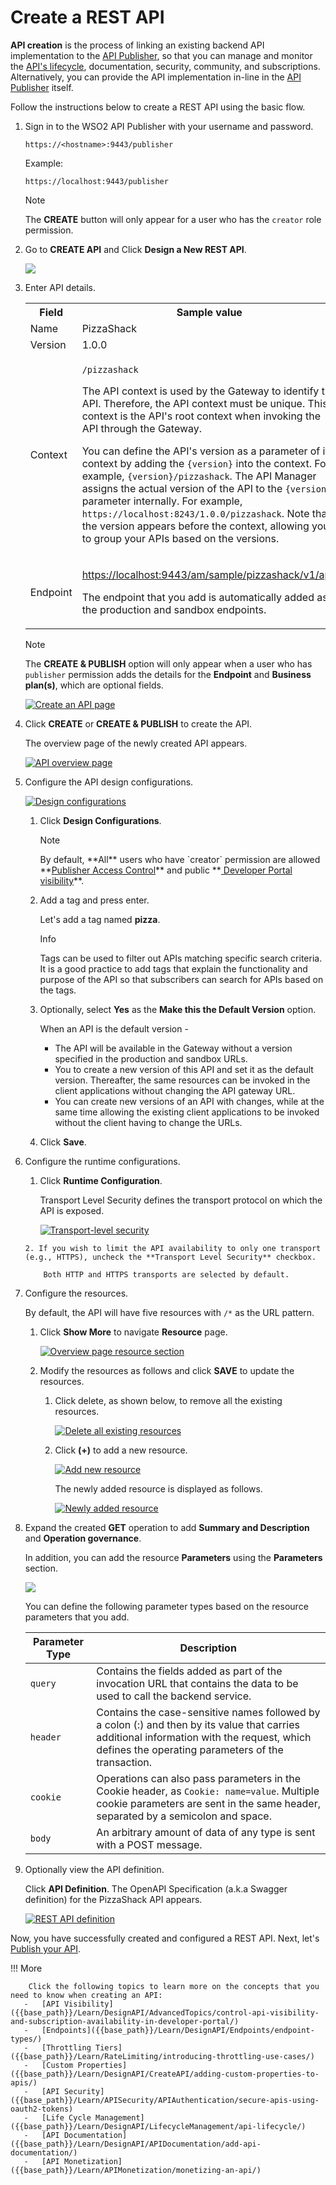 # Create a REST API

**API creation** is the process of linking an existing backend API implementation to the [API Publisher]({{base_path}}/GettingStarted/overview/#api-publisher), so that you can manage and monitor the [API's lifecycle]({{base_path}}/Learn/DesignAPI/LifecycleManagement/api-lifecycle/), documentation, security, community, and subscriptions. Alternatively, you can provide the API implementation in-line in the [API Publisher]({{base_path}}/GettingStarted/overview/#api-publisher) itself.

Follow the instructions below to create a REST API using the basic flow.

1. Sign in to the WSO2 API Publisher with your username and password.

    `https://<hostname>:9443/publisher` 
    
    Example:

    `https://localhost:9443/publisher`
    <html><div class="admonition note">
      <p class="admonition-title">Note</p>
      <p>The <b>CREATE</b> button will only appear for a user who has the <code>creator</code> role permission.</p>
      </div>
    </html>

2.  Go to **CREATE API** and Click **Design a New REST API**.

    [![]({{base_path}}/assets/img/Learn/create-a-rest-api.jpg)]({{base_path}}/assets/img/Learn/create-a-rest-api.jpg)

3.  Enter API details. 
    
     <table><colgroup> <col/> <col/> <col/> </colgroup><tbody><tr><th colspan="2" >Field</th><th >Sample value</th></tr><tr><td colspan="2" class="confluenceTd">Name</td><td class="confluenceTd">PizzaShack</td></tr><tr><td colspan="2" class="confluenceTd">Version</td><td colspan="1" class="confluenceTd">1.0.0</td></tr><tr><td colspan="2" class="confluenceTd">Context</td><td class="confluenceTd"><div class="content-wrapper"><p><code>/pizzashack</code></p><div><div class="confluence-information-macro-body"><p>The API context is used by the Gateway to identify the API. Therefore, the API context must be unique. This context is the API's root context when invoking the API through the Gateway.</p></div><div class="confluence-information-macro confluence-information-macro-tip"><span class="aui-icon aui-icon-small aui-iconfont-approve confluence-information-macro-icon"></span><div class="confluence-information-macro-body"><p>You can define the API's version as a parameter of its context by adding the <code>{version}</code> into the context. For example, <code>{version}/pizzashack</code>. The API Manager assigns the actual version of the API to the <code>{version}</code> parameter internally. For example, <code>https://localhost:8243/1.0.0/pizzashack</code>. Note that the version appears before the context, allowing you to group your APIs based on the versions.</p></div></div></div></div></td></tr><tr><td colspan="2" class="confluenceTd">Endpoint</td><td colspan="1" class="confluenceTd"><p><a class="external-link" href="http://ws.cdyne.com/phoneverify/phoneverify.asmx" rel="nofollow">https://localhost:9443/am/sample/pizzashack/v1/api/</a></p><p>The endpoint that you add is automatically added as the production and sandbox endpoints.</p></td></tr></tbody></table>
        
     <html>
     <div class="admonition note">
     <p class="admonition-title">Note</p>
     <p>The <b>CREATE & PUBLISH</b> option will only appear when a user who has <code>publisher</code> permission adds the details for the <b>Endpoint</b> and <b>Business plan(s)</b>, which are optional fields.</p>
     </div>
     </html>
     
      [![Create an API page]({{base_path}}/assets/img/Learn/create-rest-api-form.jpg)]({{base_path}}/assets/img/Learn/create-rest-api-form.jpg)

4.  Click **CREATE** or **CREATE & PUBLISH** to create the API.

    The overview page of the newly created API appears. 
    
    [![API overview page]({{base_path}}/assets/img/Learn/overviewpage-rest-api.jpg)]({{base_path}}/assets/img/Learn/overviewpage-rest-api.jpg)

5. Configure the API design configurations.

     [![Design configurations]({{base_path}}/assets/img/Learn/design-configuration.jpg)]({{base_path}}/assets/img/Learn/design-configuration.jpg)

     1. Click **Design Configurations**.

         <html><div class="admonition note">
         <p class="admonition-title">Note</p>
         <p>By default, **All** users who have `creator` permission are allowed **<a href='{{base_path}}/AdvancedTopics/enable-publisher-access-control-in-api-publisher-portal'>Publisher Access Control</a>** and public **<a href='{{base_path}}/AdvancedTopics/control-api-visibility-and-subscription-availability-in-developer-portal/'> 
         Developer Portal visibility</a>**.</p>
         <p>
         </div>
         </html>

     2. Add a tag and press enter.
   
         Let's add a tag named **pizza**.

         <html>
         <div class="admonition info">
         <p class="admonition-title">Info</p>
         <p>Tags can be used to filter out APIs matching specific search criteria. It is a good practice to add tags that explain the functionality and purpose of the API so that subscribers can search for APIs based on the tags.</p>
         </div>
         </html>

     3. Optionally, select **Yes** as the **Make this the Default Version** option.
   
         When an API is the default version -

         -  The API will be available in the Gateway without a version specified in the production and sandbox URLs.  
         -  You to create a new version of this API and set it as the default version. Thereafter, the same resources can be invoked in the client applications without changing the API gateway URL. 
         -  You can create new versions of an API with changes, while at the same time allowing the existing client applications to be invoked without the client having to change the URLs.

     4. Click **Save**.

6. Configure the runtime configurations.

     1. Click **Runtime Configuration**. 

         Transport Level Security  defines the transport protocol on which the API is exposed.  

         [![Transport-level security]({{base_path}}/assets/img/Learn/transportLevel-security.jpg)]({{base_path}}/assets/img/Learn/transportLevel-security.jpg)

       2. If you wish to limit the API availability to only one transport (e.g., HTTPS), uncheck the **Transport Level Security** checkbox.
           
           Both HTTP and HTTPS transports are selected by default.

7. Configure the resources.

     By default, the API will have five resources with `/*` as the URL pattern.

     1. Click **Show More** to navigate **Resource** page.

         [![Overview page resource section]({{base_path}}/assets/img/Learn/overview-page-resource-section.jpg)]({{base_path}}/assets/img/Learn/overview-page-resource-section.jpg)

      2. Modify the resources as follows and click **SAVE** to update the resources.

          1. Click delete, as shown below, to remove all the existing resources.

              [![Delete all existing resources]({{base_path}}/assets/img/Learn/delete-all-existing-resources.jpg)]({{base_path}}/assets/img/Learn/delete-all-existing-resources.jpg)

          2. Click **(+)** to add a new resource.
         
             [![Add new resource]({{base_path}}/assets/img/Learn/add-new-resource.jpg)]({{base_path}}/assets/img/Learn/add-new-resource.jpg)
      
             The newly added resource is displayed as follows.
         
             [![Newly added resource]({{base_path}}/assets/img/Learn/newly-added-resource.jpg)]({{base_path}}/assets/img/Learn/newly-added-resource.jpg)

3. Expand the created **GET** operation to add **Summary and Description** and **Operation governance**.

     In addition, you can add the resource **Parameters** using the **Parameters** section.

      [![]({{base_path}}/assets/img/Learn/adding-params-to-resources.jpg)]({{base_path}}/assets/img/Learn/adding-params-to-resources.jpg)

    
     You can define the following parameter types based on the resource parameters that you add.

     | Parameter Type                          | Description                                                                                                                                                                                     |
     |-----------------------------------------|-------------------------------------------------------------------------------------------------------------------------------------------------------------------------------------------------|
     | `query`| Contains the fields added as part of the invocation URL that contains the data to be used to call the backend service.                                                                             |
     | `header`| Contains the case-sensitive names followed by a colon (:) and then by its value that carries additional information with the request, which defines the operating parameters of the transaction. |
     | `cookie` | Operations can also pass parameters in the Cookie header, as `Cookie: name=value`. Multiple cookie parameters are sent in the same header, separated by a semicolon and space.                                                                                            |
     | `body`| An arbitrary amount of data of any type is sent with a POST message.                                                                                                                                |

4. Optionally view the API definition.

     Click **API Definition**. The OpenAPI Specification (a.k.a Swagger definition) for the PizzaShack API appears.

     [![REST API definition]({{base_path}}/assets/img/Learn/api-definiton-rest.jpg)]({{base_path}}/assets/img/Learn/api-definiton-rest.jpg)

Now, you have successfully created and configured a REST API. Next, let's [Publish your API]({{base_path}}/Learn/DesignAPI/PublishAPI/publish-an-api/).

!!! More

        Click the following topics to learn more on the concepts that you need to know when creating an API:
       -   [API Visibility]({{base_path}}/Learn/DesignAPI/AdvancedTopics/control-api-visibility-and-subscription-availability-in-developer-portal/)
       -   [Endpoints]({{base_path}}/Learn/DesignAPI/Endpoints/endpoint-types/)
       -   [Throttling Tiers]({{base_path}}/Learn/RateLimiting/introducing-throttling-use-cases/)
       -   [Custom Properties]({{base_path}}/Learn/DesignAPI/CreateAPI/adding-custom-properties-to-apis/)
       -   [API Security]({{base_path}}/Learn/APISecurity/APIAuthentication/secure-apis-using-oauth2-tokens)
       -   [Life Cycle Management]({{base_path}}/Learn/DesignAPI/LifecycleManagement/api-lifecycle/)
       -   [API Documentation]({{base_path}}/Learn/DesignAPI/APIDocumentation/add-api-documentation/)
       -   [API Monetization]({{base_path}}/Learn/APIMonetization/monetizing-an-api/)



